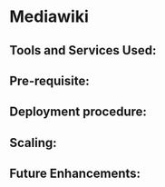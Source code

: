 # Mediawiki

## Tools and Services Used:

## Pre-requisite:

## Deployment procedure:

## Scaling:

## Future Enhancements:
